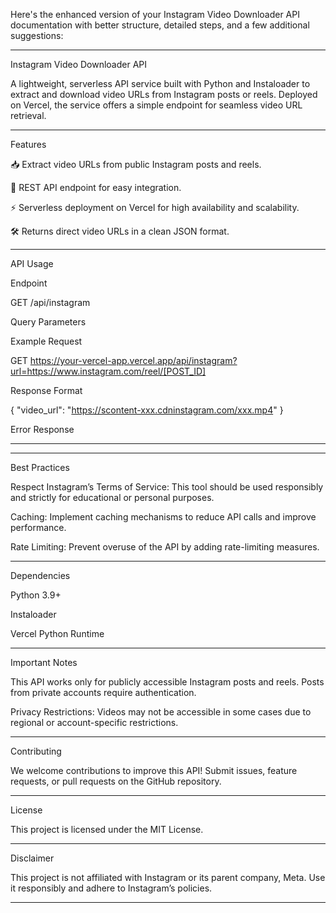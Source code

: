 Here's the enhanced version of your Instagram Video Downloader API documentation with better structure, detailed steps, and a few additional suggestions:


---

Instagram Video Downloader API

A lightweight, serverless API service built with Python and Instaloader to extract and download video URLs from Instagram posts or reels. Deployed on Vercel, the service offers a simple endpoint for seamless video URL retrieval.


---

Features

📥 Extract video URLs from public Instagram posts and reels.

🔗 REST API endpoint for easy integration.

⚡ Serverless deployment on Vercel for high availability and scalability.

🛠 Returns direct video URLs in a clean JSON format.



---

API Usage

Endpoint

GET /api/instagram

Query Parameters

Example Request

GET https://your-vercel-app.vercel.app/api/instagram?url=https://www.instagram.com/reel/[POST_ID]

Response Format

{
    "video_url": "https://scontent-xxx.cdninstagram.com/xxx.mp4"
}

Error Response


---






---

Best Practices

Respect Instagram’s Terms of Service: This tool should be used responsibly and strictly for educational or personal purposes.

Caching: Implement caching mechanisms to reduce API calls and improve performance.

Rate Limiting: Prevent overuse of the API by adding rate-limiting measures.





---

Dependencies

Python 3.9+

Instaloader

Vercel Python Runtime



---

Important Notes

This API works only for publicly accessible Instagram posts and reels. Posts from private accounts require authentication.

Privacy Restrictions: Videos may not be accessible in some cases due to regional or account-specific restrictions.



---

Contributing

We welcome contributions to improve this API! Submit issues, feature requests, or pull requests on the GitHub repository.


---

License

This project is licensed under the MIT License.


---

Disclaimer

This project is not affiliated with Instagram or its parent company, Meta. Use it responsibly and adhere to Instagram’s policies.


---

